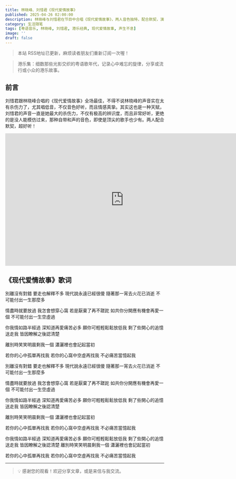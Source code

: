 ```yaml
---
title: 林晓峰、刘惜君《现代爱情故事》
published: 2025-04-26 02:00:00
description: 林晓峰与刘惜君在节目中合唱《现代爱情故事》，两人音色独特，配合默契，演绎出这首经典粤语歌曲的别样魅力
category: 生活随笔
tags: [粤语音乐, 林晓峰, 刘惜君, 港乐经典, 现代爱情故事, 声生不息]
image: ''
draft: false
---
```


> 本站 RSS地址已更新，麻烦读者朋友们重新订阅一次喔！

> 港乐集：细数那些光影交织的粤语歌年代，记录心中难忘的旋律，分享或流行或小众的港乐故事。

## 前言

刘惜君跟林晓峰合唱的《现代爱情故事》全场最佳，不得不说林晓峰的声音实在太有杀伤力了，尤其唱低音，不仅音色好听，而且情感真挚。其实这也是一种天赋，刘惜君的声音一直是她最大的杀伤力，不仅有极高的辨识度，而且非常好听，更绝的是没人能模仿过来，那种自带和声的音色，即使是顶尖的歌手也少有。两人配合默契，超好听！

<iframe width="750" height="420" src="https://www.youtube.com/embed/6y5y-eIVsGc?si=VlG3gfULWuId90de" title="YouTube video player" frameborder="0" allow="accelerometer; autoplay; clipboard-write; encrypted-media; gyroscope; picture-in-picture; web-share" referrerpolicy="strict-origin-when-cross-origin" allowfullscreen></iframe>

## 《现代爱情故事》歌词

別離沒有對錯
要走也解釋不多
現代說永遠已經很傻
隨著那一宵去火花已消逝
不可能付出一生那麼多

情盡時就要放過
我怎會想穿心窩
若是厭棄了再不蹉跎
如共你分開應有機會再愛一個
不可能付出一生空虛過

你我情如路半經過
深知道再愛痛苦必多
願你可輕輕鬆鬆放低我
剩了些開心的追憶送走我
皆因瞭解之後認清楚

離別時笑笑明晨剩我一個 瀟灑裡也會記起當初

若你的心中孤單再找我
若你的心窩中空虛再找我
不必痛苦當憶起我

別離沒有對錯
要走也解釋不多
現代說永遠已經很傻
隨著那一宵去火花已消逝
不可能付出一生那麼多

情盡時就要放過
我怎會想穿心窩
若是厭棄了再不蹉跎
如共你分開應有機會再愛一個
不可能付出一生空虛過

你我情如路半經過
深知道再愛痛苦必多
願你可輕輕鬆鬆放低我
剩了些開心的追憶送走我
皆因瞭解之後認清楚

離別時笑笑明晨剩我一個
瀟灑裡也會記起當初

若你的心中孤單再找我
若你的心窩中空虛再找我
不必痛苦當憶起我

你我情如路半經過
深知道再愛痛苦必多
願你可輕輕鬆鬆放低我
剩了些開心的追憶送走我
皆因瞭解之後認清楚
離別時笑笑明晨剩我一個
瀟灑裡也會記起當初

若你的心中孤單再找我
若你的心窩中空虛再找我
不必痛苦當憶起我

---

> 💡 感谢您的观看！欢迎分享文章，或是来信与我交流。
